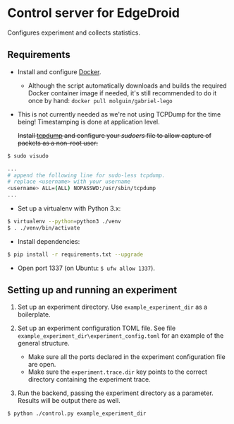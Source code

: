 # Control server for EdgeDroid

Configures experiment and collects statistics.

## Requirements

- Install and configure [Docker](https://www.docker.com/).

  - Although the script automatically downloads and builds the required Docker container image if needed, it's still recommended to do it once by hand: ```docker pull molguin/gabriel-lego```

- This is not currently needed as we're not using TCPDump for the time being! Timestamping is done at application level.

    ~~Install [tcpdump](http://www.tcpdump.org/) and configure your *sudoers* file to allow capture of packets as a non-root user:~~

```bash
$ sudo visudo

...
# append the following line for sudo-less tcpdump.
# replace <username> with your username
<username> ALL=(ALL) NOPASSWD:/usr/sbin/tcpdump
...
```


- Set up a virtualenv with Python 3.x: 
```bash
$ virtualenv --python=python3 ./venv
$ . ./venv/bin/activate
```

- Install dependencies:

```bash
$ pip install -r requirements.txt --upgrade
```

- Open port 1337 (on Ubuntu: `$ ufw allow 1337`).

## Setting up and running an experiment

1. Set up an experiment directory. Use `example_experiment_dir` as a boilerplate.

2. Set up an experiment configuration TOML file. See file `example_experiment_dir\experiment_config.toml` for an example of the general structure. 
    - Make sure all the ports declared in the experiment configuration file are open.
    - Make sure the `experiment.trace.dir` key points to the correct directory containing the experiment trace.

3. Run the backend, passing the experiment directory as a parameter. Results will be output there as well.
```bash
$ python ./control.py example_experiment_dir
```

